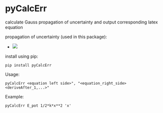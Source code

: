 # pyCalcErr
calculate Gauss propagation of uncertainty and output corresponding latex equation

propagation of uncertainty (used in this package):
- <img src="https://latex.codecogs.com/gif.latex?s_f%20=%20\sqrt{%20\left(\frac{\partial%20f}{\partial%20x}\right)^2%20s_x^2%20+%20\left(\frac{\partial%20f}{\partial%20y}%20\right)^2%20s_y^2%20+%20\left(\frac{\partial%20f}{\partial%20z}%20\right)^2%20s_z^2%20+%20\cdots}" /> 

install using pip:

```
pip install pyCalcErr
```
Usage:
```
pyCalcErr <equation left side>", "<equation_right_side> <deriveAfter_1,...>"
```

Example: 
```
pyCalcErr E_pot 1/2*k*x**2 'x'
```


